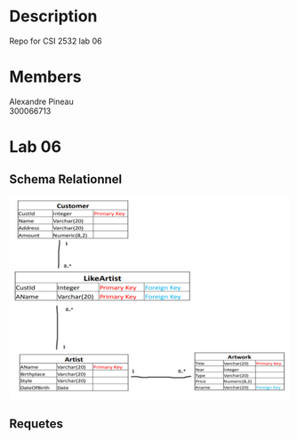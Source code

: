 # Description
Repo for CSI 2532 lab 06

# Members
Alexandre Pineau  
300066713

# Lab 06
## Schema Relationnel
![alt text](schema_relationnel.png "Schema")

## Requetes
